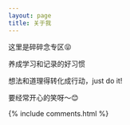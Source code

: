 ```yaml
---
layout: page
title: 关于我 
---
```


这里是碎碎念专区😝 <br>

养成学习和记录的好习惯 <br>

想法和道理得转化成行动，just do it! <br>

要经常开心的笑呀～😊 <br>


{% include comments.html %}
